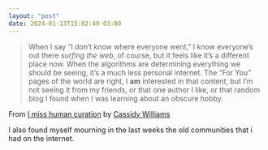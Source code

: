 ```yaml
---
layout: "post"
date: 2024-01-13T15:02:49-03:00
---
```


> When I say “I don’t know where everyone went,” I know everyone’s out there _surfing the web_, of course, but it feels like it’s a different place now. When the algorithms are determining everything we should be seeing, it’s a much less personal internet. The “For You” pages of the world are right, I **am** interested in that content, but I’m not seeing it from my friends, or that one author I like, or that random blog I found when I was learning about an obscure hobby.

From [I miss human curation](https://blog.cassidoo.co/post/human-curation/) by [Cassidy Williams](https://blog.cassidoo.co/)

I also found myself mourning in the last weeks the old communities that i had on the internet.
